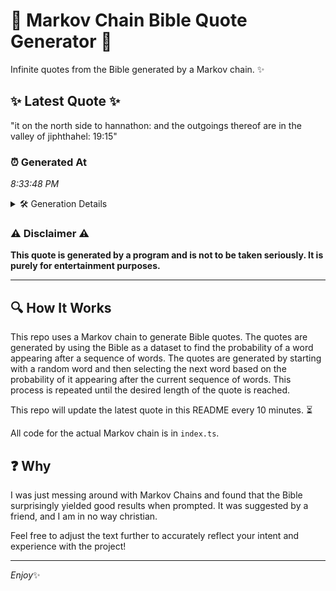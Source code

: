 # 📖 Markov Chain Bible Quote Generator 📖

Infinite quotes from the Bible generated by a Markov chain. ✨

## ✨ Latest Quote ✨
"it on the north side to hannathon: and the outgoings thereof are in the valley of jiphthahel: 19:15"

### ⏰ Generated At
*8:33:48 PM*

<details>
    <summary>🛠️ Generation Details</summary>
    <p>
        <strong>🌱 Seed:</strong> it<br>
        <strong>🔄 Iterations:</strong> 17<br>
        <strong>📜 Context History:</strong><br>[ it ]: on<br>[ it, on ]: the<br>[ it, on, the ]: north<br>[ it, on, the, north ]: side<br>[ it, on, the, north, side ]: to<br>[ it, on, the, north, side, to ]: hannathon:<br>[ on, the, north, side, to, hannathon: ]: and<br>[ the, north, side, to, hannathon:, and ]: the<br>[ north, side, to, hannathon:, and, the ]: outgoings<br>[ side, to, hannathon:, and, the, outgoings ]: thereof<br>[ to, hannathon:, and, the, outgoings, thereof ]: are<br>[ hannathon:, and, the, outgoings, thereof, are ]: in<br>[ and, the, outgoings, thereof, are, in ]: the<br>[ the, outgoings, thereof, are, in, the ]: valley<br>[ outgoings, thereof, are, in, the, valley ]: of<br>[ thereof, are, in, the, valley, of ]: jiphthahel:<br>[ are, in, the, valley, of, jiphthahel: ]: 19:15<br>
    </p>
</details>

### ⚠️ Disclaimer ⚠️
**This quote is generated by a program and is not to be taken seriously. It is purely for entertainment purposes.**

---

## 🔍 How It Works

This repo uses a Markov chain to generate Bible quotes. The quotes are generated by using the Bible as a dataset to find the probability of a word appearing after a sequence of words. The quotes are generated by starting with a random word and then selecting the next word based on the probability of it appearing after the current sequence of words. This process is repeated until the desired length of the quote is reached.

This repo will update the latest quote in this README every 10 minutes. ⏳

All code for the actual Markov chain is in `index.ts`.

## ❓ Why

I was just messing around with Markov Chains and found that the Bible surprisingly yielded good results when prompted. 
It was suggested by a friend, and I am in no way christian.

Feel free to adjust the text further to accurately reflect your intent and experience with the project!

---

*Enjoy*✨
